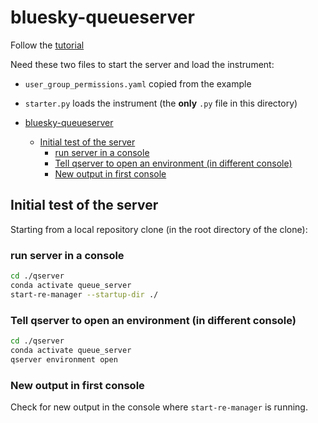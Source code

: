 # bluesky-queueserver

Follow the
[tutorial](https://blueskyproject.io/bluesky-queueserver/tutorial.html#running-re-manager-with-custom-startup-code)

Need these two files to start the server and load the instrument:

- `user_group_permissions.yaml` copied from the example
- `starter.py` loads the instrument (the **only** `.py` file in this directory)

- [bluesky-queueserver](#bluesky-queueserver)
  - [Initial test of the server](#initial-test-of-the-server)
    - [run server in a console](#run-server-in-a-console)
    - [Tell qserver to open an environment (in different console)](#tell-qserver-to-open-an-environment-in-different-console)
    - [New output in first console](#new-output-in-first-console)

## Initial test of the server

Starting from a local repository clone (in the root directory of the clone):

### run server in a console

```bash
cd ./qserver
conda activate queue_server
start-re-manager --startup-dir ./
```

### Tell qserver to open an environment (in different console)

```bash
cd ./qserver
conda activate queue_server
qserver environment open
```

### New output in first console

Check for new output in the console where  `start-re-manager` is running.
